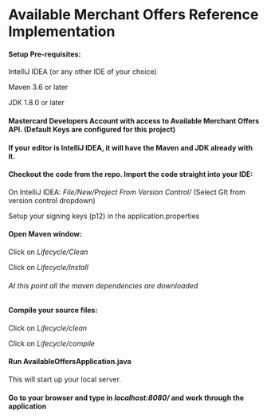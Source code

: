 # Available Merchant Offers Reference Implementation

#### Setup Pre-requisites:

IntelliJ IDEA (or any other IDE of your choice)

Maven 3.6 or later

JDK 1.8.0 or later

#### Mastercard Developers Account with access to Available Merchant Offers API. (Default Keys are configured for this project) 

#### If your editor is IntelliJ IDEA, it will have the Maven and JDK already with it.

#### Checkout the code from the repo. Import the code straight into your IDE: 
On IntelliJ IDEA: 
*File/New/Project From Version Control/* (Select GIt from version control dropdown)

Setup your signing keys (p12) in the application.properties 

#### Open Maven window:
 Click on *Lifecycle/Clean*
 
 Click on *Lifecycle/Install*
###### At this point all the maven dependencies are downloaded

#### Compile your source files:
 Click on *Lifecycle/clean*
 
 Click on *Lifecycle/compile*
 
#### Run AvailableOffersApplication.java
This will start up your local server. 

#### Go to your browser and type in *localhost:8080/* and work through the application 
